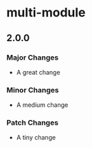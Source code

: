 # multi-module

## 2.0.0

### Major Changes

- A great change

### Minor Changes

- A medium change

### Patch Changes

- A tiny change


